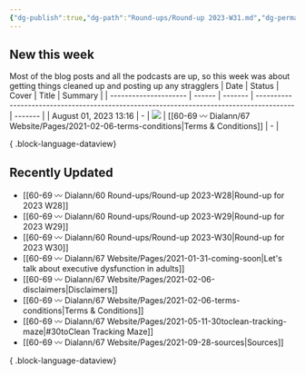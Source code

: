 ```yaml
---
{"dg-publish":true,"dg-path":"Round-ups/Round-up 2023-W31.md","dg-permalink":"2023-W31-roundup","permalink":"/2023-W31-roundup/","title":"Round-up for 2023 W31","contentClasses":"cards cards-1-1","noteIcon":"","created":"2023-08-09T19:54:35","updated":"2023-08-09T19:54:37.649-04:00"}
---
```



## New this week
Most of the blog posts and all the podcasts are up, so this week was about getting things cleaned up and posting up any stragglers
| Date                  | Status | Cover   | Title                                                                                    | Summary |
| --------------------- | ------ | ------- | ---------------------------------------------------------------------------------------- | ------- |
| August 01, 2023 13:16 | \-     | ![](\-) | [[60-69 〰️ Dialann/67 Website/Pages/2021-02-06-terms-conditions\|Terms & Conditions]] | \-      |

{ .block-language-dataview}

## Recently Updated
- [[60-69 〰️ Dialann/60 Round-ups/Round-up 2023-W28\|Round-up for 2023 W28]]
- [[60-69 〰️ Dialann/60 Round-ups/Round-up 2023-W29\|Round-up for 2023 W29]]
- [[60-69 〰️ Dialann/60 Round-ups/Round-up 2023-W30\|Round-up for 2023 W30]]
- [[60-69 〰️ Dialann/67 Website/Pages/2021-01-31-coming-soon\|Let's talk about executive dysfunction in adults]]
- [[60-69 〰️ Dialann/67 Website/Pages/2021-02-06-disclaimers\|Disclaimers]]
- [[60-69 〰️ Dialann/67 Website/Pages/2021-02-06-terms-conditions\|Terms & Conditions]]
- [[60-69 〰️ Dialann/67 Website/Pages/2021-05-11-30toclean-tracking-maze\|#30toClean Tracking Maze]]
- [[60-69 〰️ Dialann/67 Website/Pages/2021-09-28-sources\|Sources]]

{ .block-language-dataview}




